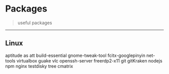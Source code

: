 # Packages

> useful packages

---



## Linux

aptitude  as  att
build-essential
gnome-tweak-tool
fcitx-googlepinyin
net-tools
virtualbox
guake
vlc
openssh-server
freerdp2-x11
git
gitKraken
nodejs
npm
nginx
testdisky
tree
cmatrix

